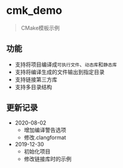 # cmk_demo

> CMake模板示例

## 功能

+ 支持将项目编译成`可执行文件`、`动态库`和`静态库`
+ 支持将编译生成的文件输出到指定目录
+ 支持链接第三方库
+ 支持多目录结构


## 更新记录

+ 2020-08-02
  + 增加编译警告选项
  + 修改.clangformat
+ 2019-12-30
  + 初始化项目
  + 修改链接库时的示例
